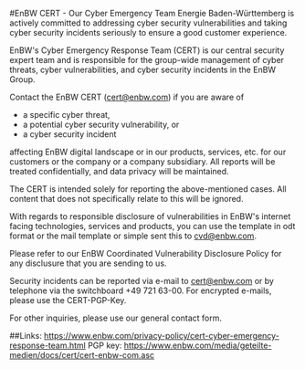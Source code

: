 #EnBW CERT - Our Cyber Emergency Team
Energie Baden-Württemberg is actively committed to addressing cyber security vulnerabilities and taking cyber security incidents seriously to ensure a good customer experience.

EnBW's Cyber Emergency Response Team (CERT) is our central security expert team and is responsible for the group-wide management of cyber threats, cyber vulnerabilities, and cyber security incidents in the EnBW Group.

Contact the EnBW CERT (cert@enbw.com) if you are aware of

- a specific cyber threat,
- a potential cyber security vulnerability, or
- a cyber security incident

affecting EnBW digital landscape or in our products, services, etc. for our customers or the company or a company subsidiary. All reports will be treated confidentially, and data privacy will be maintained.

The CERT is intended solely for reporting the above-mentioned cases. All content that does not specifically relate to this will be ignored.

With regards to responsible disclosure of vulnerabilities in EnBW's internet facing technologies, services and products, you can use the template in odt format or the mail template or simple sent this to cvd@enbw.com.

Please refer to our EnBW Coordinated Vulnerability Disclosure Policy for any disclusure that you are sending to us.

Security incidents can be reported via e-mail to cert@enbw.com or by telephone via the switchboard +49 721 63-00. For encrypted e-mails, please use the CERT-PGP-Key.

For other inquiries, please use our general contact form.

##Links: 
https://www.enbw.com/privacy-policy/cert-cyber-emergency-response-team.html
PGP key: https://www.enbw.com/media/geteilte-medien/docs/cert/cert-enbw-com.asc

